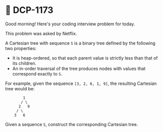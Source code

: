 # **📌 DCP-1173** 

Good morning! Here's your coding interview problem for today.

This problem was asked by Netflix.

A Cartesian tree with sequence `S` is a binary tree defined by the following two properties:

 - It is heap-ordered, so that each parent value is strictly less than that of its children.
 - An in-order traversal of the tree produces nodes with values that correspond exactly to `S`.

For example, given the sequence `[3, 2, 6, 1, 9]`, the resulting Cartesian tree would be:

            1
           / \   
          2   9
         / \
        3   6

Given a sequence `S`, construct the corresponding Cartesian tree.